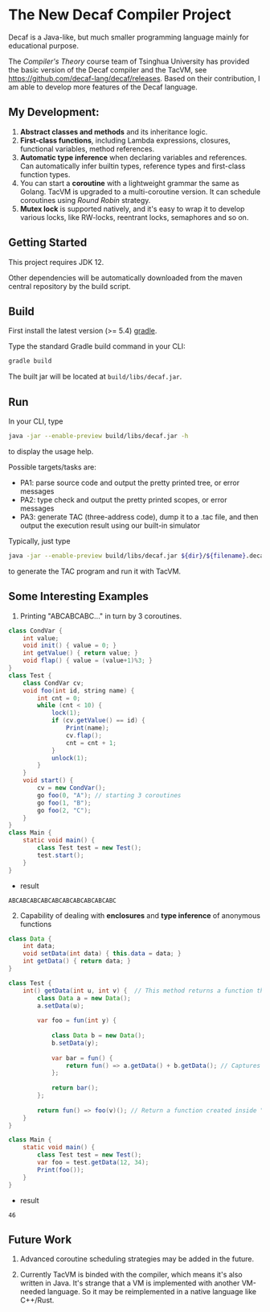 # The New Decaf Compiler Project


Decaf is a Java-like, but much smaller programming language mainly for educational purpose.

The *Compiler's Theory* course team of Tsinghua University has provided the basic version of the Decaf compiler and the TacVM, see https://github.com/decaf-lang/decaf/releases. Based on their contribution, I am able to develop more features of the Decaf language.

## My Development:

1. **Abstract classes and methods** and its inheritance logic.
2. **First-class functions**, including Lambda expressions, closures, functional variables, method references.
3. **Automatic type inference** when declaring variables and references. Can automatically infer builtin types, reference types and first-class function types.
4. You can start a **coroutine** with a lightweight grammar the same as Golang. TacVM is upgraded to a multi-coroutine version. It can schedule coroutines using *Round Robin* strategy.
5. **Mutex lock** is supported natively, and it's easy to wrap it to develop various locks, like RW-locks, reentrant locks, semaphores and so on.


## Getting Started

This project requires JDK 12.

Other dependencies will be automatically downloaded from the maven central repository by the build script.

## Build

First install the latest version (>= 5.4) [gradle](https://gradle.org).

Type the standard Gradle build command in your CLI:

```sh
gradle build
```

The built jar will be located at `build/libs/decaf.jar`.

## Run

In your CLI, type

```sh
java -jar --enable-preview build/libs/decaf.jar -h
```

to display the usage help.

Possible targets/tasks are:

- PA1: parse source code and output the pretty printed tree, or error messages
- PA2: type check and output the pretty printed scopes, or error messages
- PA3: generate TAC (three-address code), dump it to a .tac file, and then output the execution result using our built-in simulator

Typically, just type
```sh
java -jar --enable-preview build/libs/decaf.jar ${dir}/${filename}.decaf -t PA3
```
to generate the TAC program and run it with TacVM.


## Some Interesting Examples

1. Printing "ABCABCABC..." in turn by 3 coroutines.

```java
class CondVar {
    int value;
    void init() { value = 0; }
    int getValue() { return value; }
    void flap() { value = (value+1)%3; }
}
class Test {
    class CondVar cv;
    void foo(int id, string name) {
        int cnt = 0;
        while (cnt < 10) {
            lock(1);
            if (cv.getValue() == id) {
                Print(name);
                cv.flap();
                cnt = cnt + 1;
            }
            unlock(1);
        }
    }
    void start() {
        cv = new CondVar();
        go foo(0, "A"); // starting 3 coroutines
        go foo(1, "B");
        go foo(2, "C");
    }
}
class Main {
    static void main() {
        class Test test = new Test();
        test.start();
    }
}
```

- result

```
ABCABCABCABCABCABCABCABCABCABC
```

2. Capability of dealing with **enclosures** and **type inference** of anonymous functions

```java
class Data {
	int data;
	void setData(int data) { this.data = data; }
	int getData() { return data; }
}

class Test {
	int() getData(int u, int v) {  // This method returns a function that returns u+v
		class Data a = new Data();
		a.setData(u);
		
		var foo = fun(int y) {
			
			class Data b = new Data();
			b.setData(y);
			
			var bar = fun() {
				return fun() => a.getData() + b.getData(); // Captures "a" and "b" from different scopes
			};
			
			return bar();
		};
		
		return fun() => foo(v)(); // Return a function created inside "foo"
	}
}

class Main {
    static void main() {
		class Test test = new Test();
		var foo = test.getData(12, 34);
		Print(foo());
	}
}
```

- result

```
46
```

## Future Work

1. Advanced coroutine scheduling strategies may be added in the future.

2. Currently TacVM is binded with the compiler, which means it's also written in Java. It's strange that a VM is implemented with another VM-needed language. So it may be reimplemented in a native language like C++/Rust.

